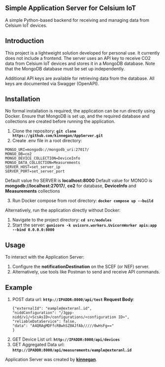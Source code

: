 ## **Simple Application Server for Celsium IoT**

A simple Python-based backend for receiving and managing data from Celsium IoT devices.

## **Introduction**

This project is a lightweight solution developed for personal use. It currently does not include a frontend. The server uses an API key to receive CO2 data from Celsium IoT devices and stores it in a MongoDB database. Note that the MongoDB database must be set up independently. 

Additional API keys are available for retrieving data from the database. All keys are documented via Swagger (OpenAPI).

## **Installation**

No formal installation is required; the application can be run directly using Docker. Ensure that MongoDB is set up, and the required database and collections are created before running the application.

1. Clone the repository: **`git clone https://github.com/kinnegan/AppServer.git`**
2. Create .env file in a root directory:
```
MONGO_URI=mongodb://mongodb_uri:27017/
MONGO_DB=co2
MONGO_DEVICE_COLLECTION=DeviceInfo
MONGO_DATA_COLLECTION=Measurements
SERVER_HOST=set_server_ip
SERVER_PORT=set_server_port
```
Default value fro SERVER is **localhost:8000**
Default value for MONGO is **mongodb://localhost:27017/**, **co2** for database, **DeviceInfo** and **Measurements** collections

3. Run Docker compose from root directory: **`docker compose up --build`**

Alternatively, run the application directly without Docker:

1. Navigate to the project directory: **`cd src/modules`**
2. Start the server: **`gunicorn -k uvicorn.workers.UvicornWorker apis:app --bind 0.0.0.0:8000`**


## **Usage**

To interact with the Application Server:

1. Configure the **notificationDestination** on the SCEF (or NEF) server.
2. Alternatively, use tools like Postman to send and receive API commands.

## **Example**

1. POST data
    url: **`http://IPADDR:8000/api/test`**
    **Request Body**:
    ```
    {"externalId": "eample@exteranl.id",
    "niddConfiguration": "/3gpp-nidd/v1/<ScsAsID>/configurations/<configuration ID>",
    "reliableDataService": false,
    "data": "A4QRAgMDFfcRBwhSZ0AJfAb/////0wHsFg=="
    }
    ```
2. GET Device List
    url: **`http://IPADDR:8000/api/devices`**
3. GET Aggregated Data
    url: **`http://IPADDR:8000/api/measurements/eample@exteranl.id`**

Application Server was created by **[kinnegan](https://github.com/kinnegan)**.

